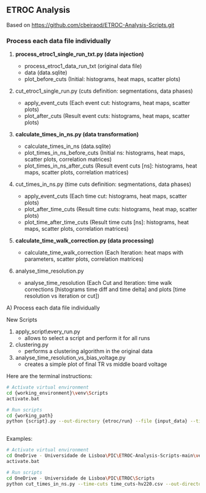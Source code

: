 ## ETROC Analysis

Based on https://github.com/cbeiraod/ETROC-Analysis-Scripts.git

### Process each data file individually

1. **process\_etroc1\_single\_run\_txt.py (data injection)**
   - process\_etroc1\_data\_run\_txt (original data file)
   - data (data.sqlite)
   - plot\_before\_cuts (Initial: histograms, heat maps, scatter plots)

2. cut\_etroc1\_single\_run.py (cuts definition: segmentations, data phases)
   - apply\_event\_cuts (Each event cut: histograms, heat maps, scatter plots)
   - plot\_after\_cuts (Result event cuts: histograms, heat maps, scatter plots)

3. **calculate\_times\_in\_ns.py (data transformation)**
   - calculate\_times\_in\_ns (data.sqlite)
   - plot\_times\_in\_ns\_before\_cuts (Initial ns: histograms, heat maps, scatter plots, correlation matrices)
   - plot\_times\_in\_ns\_after\_cuts (Result event cuts [ns]: histograms, heat maps, scatter plots, correlation matrices)

4. cut\_times\_in\_ns.py (time cuts definition: segmentations, data phases)
   - apply\_event\_cuts (Each time cut: histograms, heat maps, scatter plots)
   - plot\_after\_time\_cuts (Result time cuts: histograms, heat map, scatter plots)
   - plot\_time\_after\_time\_cuts (Result time cuts [ns]: histograms, heat maps, scatter plots, correlation matrices)

5. **calculate\_time\_walk\_correction.py (data processing)**
   - calculate\_time\_walk\_correction (Each Iteration: heat maps with parameters, scatter plots, correlation matrices)

6. analyse\_time\_resolution.py
   - analyse\_time\_resolution (Each Cut and Iteration: time walk corrections [histograms time diff and time delta] and plots [time resolution vs iteration or cut])

A) Process each data file individually

New Scripts

1. apply\_script\every\_run.py
   - allows to select a script and perform it for all runs
2. clustering.py
   - performs a clustering algorithm in the original data
3. analyse\_time\_resolution\_vs\_bias\_voltage.py
   - creates a simple plot of final TR vs middle board voltage

Here are the terminal instructions:

```bash
# Activate virtual environment
cd {working_environment}\venv\Scripts
activate.bat

# Run scripts
cd {working_path}
python {script}.py --out-directory {etroc/run} --file {input_data} --time-cuts {time_cuts_file} --etroc-number {etroc} --method {method} --scaling-order {sorder} --scaling-method {smethod} --log-level {log_level} --max_toa {max_toa} --max_tot {max_tot} --cluster {selected_cluster}',
        
```

Examples:

```bash
# Activate virtual environment
cd OneDrive - Universidade de Lisboa\PIC\ETROC-Analysis-Scripts-main\venv\Scripts
activate.bat

# Run scripts
cd OneDrive - Universidade de Lisboa\PIC\ETROC\Scripts
python cut_times_in_ns.py --time-cuts time_cuts-hv220.csv --out-directory ETROC1\F5P5_F17P5_B2P5_Beam_HV235
        
```
